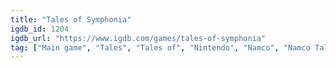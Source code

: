 ```yaml
---
title: "Tales of Symphonia"
igdb_id: 1204
igdb_url: "https://www.igdb.com/games/tales-of-symphonia"
tag: ["Main game", "Tales", "Tales of", "Nintendo", "Namco", "Namco Tales Studio", "Bandai Namco Holdings", "Puzzle", "Role-playing (RPG)", "Single player", "Multiplayer", "Co-operative", "Split screen", "Third person", "Action", "Fantasy"]
---
```


